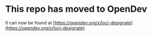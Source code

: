 # This repo has moved to OpenDev

It can now be found at [https://opendev.org/x/loci-designate](https://opendev.org/x/loci-designate)
